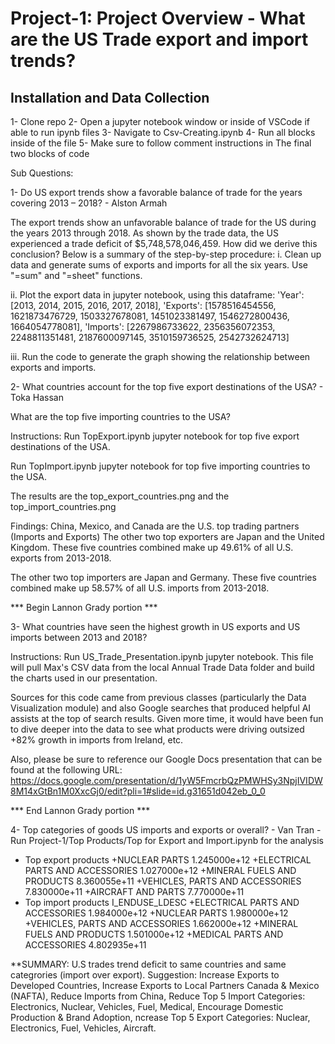 # Project-1: Project Overview - What are the US Trade export and import trends?

## Installation and Data Collection
1- Clone repo
2- Open a jupyter notebook window or inside of VSCode if able to run ipynb files
3- Navigate to Csv-Creating.ipynb
4- Run all blocks inside of the file
5- Make sure to follow comment instructions in The final two blocks of code

Sub Questions:

1- Do US export trends show a favorable balance of trade for the years covering 2013 – 2018? - Alston Armah

The export trends show an unfavorable balance of trade for the US during the years 2013 through 2018. As shown 
by the trade data, the US experienced a trade deficit of $5,748,578,046,459. How did we derive this conclusion?
Below is a summary of the step-by-step procedure:
i. Clean up data and generate sums of exports and imports for all the six years. Use "=sum" and "=sheet" functions.

ii. Plot the export data in jupyter notebook, using this dataframe:
        'Year': [2013, 2014, 2015, 2016, 2017, 2018],
        'Exports': [1578516454556, 1621873476729, 1503327678081, 1451023381497, 1546272800436, 1664054778081],
        'Imports': [2267986733622, 2356356072353, 2248811351481, 2187600097145, 3510159736525, 2542732624713]

iii. Run the code to generate the graph showing the relationship between exports and imports.

2- What countries account for the top five export destinations of the USA? - Toka Hassan

What are the top five importing countries to the USA?

Instructions: Run TopExport.ipynb jupyter notebook for top five export destinations of the USA.

Run TopImport.ipynb jupyter notebook for top five importing countries to the USA.

The results are the top_export_countries.png and the top_import_countries.png

Findings:
China, Mexico, and Canada are the U.S. top trading partners (Imports and Exports)
The other two top exporters are Japan and the United Kingdom.
These five countries combined make up 49.61% of all U.S. exports from 2013-2018.

The other two top importers are Japan and Germany.
These five countries combined make up 58.57% of all U.S. imports from 2013-2018.

*** Begin Lannon Grady portion ***

3- What countries have seen the highest growth in US exports and US imports between 2013 and 2018? 

Instructions: Run US_Trade_Presentation.ipynb jupyter notebook. This file will pull Max's CSV data from the local Annual Trade Data folder and build the charts used in our presentation. 

Sources for this code came from previous classes (particularly the Data Visualization module) and also Google searches that produced helpful AI assists at the top of search results. Given more time, it would have been fun to dive deeper into the data to see what products were driving outsized +82% growth in imports from Ireland, etc.

Also, please be sure to reference our Google Docs presentation that can be found at the following URL:
https://docs.google.com/presentation/d/1yW5FmcrbQzPMWHSy3NpjIVIDW8M14xGtBn1M0XxcGj0/edit?pli=1#slide=id.g31651d042eb_0_0

*** End Lannon Grady portion ***

4- Top categories of goods US imports and exports or overall? - Van Tran
-Run Project-1/Top Products/Top for Export and Import.ipynb for the analysis

- Top export products 
+NUCLEAR PARTS                       1.245000e+12
+ELECTRICAL PARTS AND ACCESSORIES    1.027000e+12
+MINERAL FUELS AND PRODUCTS          8.360055e+11
+VEHICLES, PARTS AND ACCESSORIES     7.830000e+11
+AIRCRAFT AND PARTS                  7.770000e+11
- Top import products
I_ENDUSE_LDESC
+ELECTRICAL PARTS AND ACCESSORIES    1.984000e+12
+NUCLEAR PARTS                       1.980000e+12
+VEHICLES, PARTS AND ACCESSORIES     1.662000e+12
+MINERAL FUELS AND PRODUCTS          1.501000e+12
+MEDICAL PARTS AND ACCESSORIES       4.802935e+11

**SUMMARY: U.S trades trend deficit to same countries and same categrories (import over export). Suggestion: Increase Exports to Developed Countries, Increase Exports to Local Partners Canada & Mexico (NAFTA), Reduce Imports from China, Reduce Top 5 Import Categories: Electronics, Nuclear, Vehicles,  Fuel, Medical, Encourage Domestic Production & Brand Adoption, ncrease Top 5 Export Categories: Nuclear, Electronics, Fuel, Vehicles, Aircraft.
 

